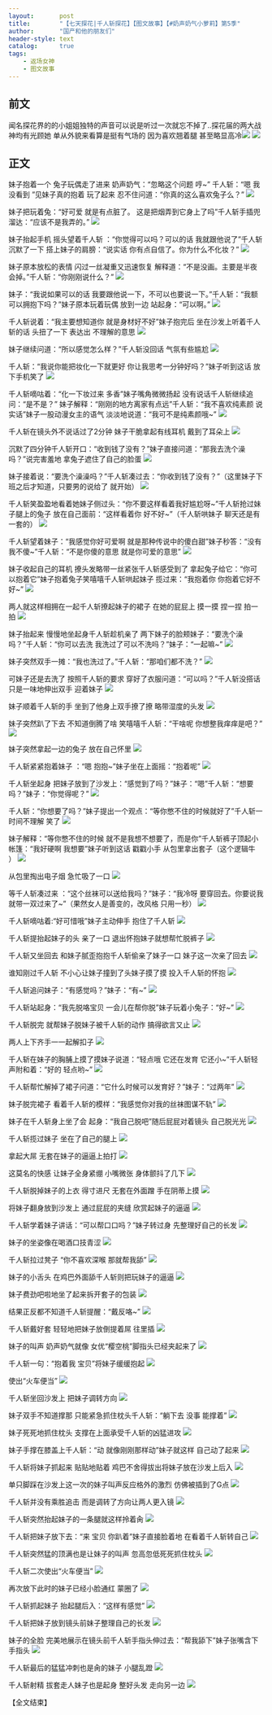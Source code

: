 ```yaml
---
layout:       post
title:        "【七天探花|千人斩探花】【图文故事】【#奶声奶气小萝莉】第5季"
author:       "国产和他的朋友们"
header-style: text
catalog:      true
tags:
    - 返场女神
    - 图文故事
---
```


## 前文

闻名探花界的的小姐姐独特的声音可以说是听过一次就忘不掉了..探花届的两大战神均有光顾她
单从外貌来看算是挺有气场的 因为喜欢翘着腿 甚至略显高冷![](https://tju.7pzzv.us/tupian/forum/202412/22/221537or8y889y89yf768x.gif)
![](https://tju.7pzzv.us/tupian/forum/202409/20/213041nnn43zc1hc4ny1he.gif)

## 正文

妹子抱着一个 兔子玩偶走了进来 奶声奶气：“忽略这个问题 哼~” 千人斩：“嗯 我没看到 ”见妹子真的抱着 玩了起来 忍不住问道：“你真的这么喜欢兔子么？”
![](https://tju.7pzzv.us/tupian/forum/202504/12/014637vrwnz3obbzoiba2b.gif)

妹子把玩着兔：“好可爱 就是有点脏了。 这是把烟弄到它身上了吗”千人斩手插兜 溜达：“应该不是我弄的。”
![](https://tju.7pzzv.us/tupian/forum/202504/12/014648n5zl5l0m2ceixmtk.gif)

妹子抬起手机 摇头望着千人斩 ：“你觉得可以吗？可以的话 我就跟他说了”千人斩沉默了一下 搭上妹子的肩膀：“说实话 你有点自信了。你为什么不化妆？”
![](https://tju.7pzzv.us/tupian/forum/202504/12/014659v3y3s737gyb53jmv.gif)

妹子原本放松的表情 闪过一丝凝重又迅速恢复 解释道：“不是没画。主要是半夜会掉。”千人斩：“你刚刚说什么？”
![](https://tju.7pzzv.us/tupian/forum/202504/12/014710hue4uial7u7hdatt.gif)

妹子：“我说如果可以的话 我要跟他说一下，不可以也要说一下。”千人斩：“我额可以拥抱下吗？”妹子原本玩着玩偶 放到一边 站起身：“可以啊。”
![](https://tju.7pzzv.us/tupian/forum/202504/12/014722dssz1qwa18qhhsac.gif)

千人斩说着：“我主要想知道你 就是身材好不好”妹子抱完后 坐在沙发上听着千人斩的话 头扭了一下 表达出 不理解的意思
![](https://tju.7pzzv.us/tupian/forum/202504/12/014731izptq4kqx7lo5lsz.gif)

妹子继续问道：“所以感觉怎么样？”千人斩没回话 气氛有些尴尬
![](https://tju.7pzzv.us/tupian/forum/202504/12/014742yd0zr6j250lrad90.gif)

千人斩：“我说你能把妆化一下就更好 你让我思考一分钟好吗？”妹子听到这话 放下手机笑了
![](https://tju.7pzzv.us/tupian/forum/202504/12/014759uvlyolupuudkopdy.gif)

千人斩嘀咕着：“化一下妆过来 多香”妹子嘴角微微扬起 没有说话千人斩继续追问：“是不是？” 妹子解释：“刚刚的地方离家有点远”千人斩：“我不喜欢纯素颜 说实话”妹子一股动漫女主的语气 淡淡地说道：“我可不是纯素颜哦~”
![](https://tju.7pzzv.us/tupian/forum/202504/12/014818tn5f3bzbv2jf6nj0.gif)

千人斩在镜头外不说话过了2分钟 妹子干脆拿起有线耳机 戴到了耳朵上
![](https://tju.7pzzv.us/tupian/forum/202504/12/014833f3v78mdajqdd873q.gif)

沉默了四分钟千人斩开口：“收到钱了没有？”妹子直接问道：“那我去洗个澡吗？”说完害羞地 拿兔子遮住了自己的脸蛋
![](https://tju.7pzzv.us/tupian/forum/202504/12/014851ebt0dtxwxr20trtt.gif)

妹子接着说：“要洗个澡澡吗？”千人斩凑过去：“你收到钱了没有？”（这里妹子下班之后才知道，只要男的说给了 就开始）
![](https://tju.7pzzv.us/tupian/forum/202504/12/014909uel7epxxexcxxpja.gif)

千人斩笑盈盈地看着她妹子侧过头：“你不要这样看着我好尴尬呀~”千人斩抢过妹子腿上的兔子 放在自己面前：“这样看着你 好不好~”（千人斩哄妹子 聊天还是有一套的）
![](https://tju.7pzzv.us/tupian/forum/202504/12/014929hhhjgkz4xgejv9v3.gif)

千人斩望着妹子：“我感觉你好可爱啊 就是那种传说中的傻白甜”妹子秒答：“没有 我不傻~”千人斩：“不是你傻的意思 就是你可爱的意思”
![](https://tju.7pzzv.us/tupian/forum/202504/12/014944a4dz57114ea91917.gif)

妹子收起自己的耳机 撩头发略带一丝紧张千人斩感受到了 拿起兔子给它：“你可以抱着它”妹子抱着兔子笑嘻嘻千人斩哄起妹子 揽过来：“我抱着你 你抱着它好不好~”
![](https://tju.7pzzv.us/tupian/forum/202504/12/014957kd3wmk8dw30xua84.gif)

两人就这样相拥在一起千人斩撩起妹子的裙子 在她的屁屁上 摸一摸 捏一捏 拍一拍
![](https://tju.7pzzv.us/tupian/forum/202504/12/015008pvznzhsons33vii6.gif)

妹子抬起来 慢慢地坐起身千人斩趁机亲了 两下妹子的脸颊妹子：“要洗个澡吗？”千人斩：“你可以去洗 我洗过了可以不洗吗？”妹子：“一起嘛~”
![](https://tju.7pzzv.us/tupian/forum/202504/12/015022oow3maobmumuzm69.gif)

妹子突然双手一摊：“我也洗过了。”千人斩：“那咱们都不洗？”
![](https://tju.7pzzv.us/tupian/forum/202504/12/015034gpprdpmh1qjznq18.gif)

可妹子还是去洗了 按照千人斩的要求 穿好了衣服问道：“可以吗？”千人斩没搭话 只是一味地伸出双手 迎着妹子
![](https://tju.7pzzv.us/tupian/forum/202504/12/015045wwnxyh4vnndp4v7i.gif)

妹子顺着千人斩的手 坐到了他身上双手撩了撩 略带湿度的头发
![](https://tju.7pzzv.us/tupian/forum/202504/12/015057z81ovqvqvy5yz4y8.gif)

妹子突然趴了下去 不知道倒腾了啥 笑嘻嘻千人斩：“干啥呢 你想整我痒痒是吧？” 
![](https://tju.7pzzv.us/tupian/forum/202504/12/015110pr4cb09bfylscs1c.gif)

妹子突然拿起一边的兔子 放在自己怀里
![](https://tju.7pzzv.us/tupian/forum/202504/12/015119psillsgn7cricy8i.gif)

千人斩紧紧抱着妹子 ：“嗯 抱抱~”妹子坐在上面摇：“抱着呢”
![](https://tju.7pzzv.us/tupian/forum/202504/12/015130zjnwto3pp8z6mhzl.gif)

千人斩坐起身 把妹子放到了沙发上：“感觉到了吗？”妹子：“嗯”千人斩：“想要吗？”妹子：“你觉得呢？”
![](https://tju.7pzzv.us/tupian/forum/202504/12/015141o3asl3jya39939pl.gif)

千人斩：“你想要了吗？”妹子提出一个观点：“等你憋不住的时候就好了”千人斩一时间不理解 笑了
![](https://tju.7pzzv.us/tupian/forum/202504/12/015153r5at367h6aha76hq.gif)

妹子解释：“等你憋不住的时候 就不是我想不想要了，而是你”千人斩裤子顶起小帐篷：“我好硬啊 我想要”妹子听到这话 戳戳小手 从包里拿出套子（这个逻辑牛 ）
![](https://tju.7pzzv.us/tupian/forum/202504/12/015205onuxrzjin99wiuku.gif)

从包里掏出电子烟 急忙吸了一口
![](https://tju.7pzzv.us/tupian/forum/202504/12/015226ubpguzneyff0yhcq.gif)

等千人斩凑过来 ：“这个丝袜可以送给我吗？”妹子：“我冷呀 要穿回去。你要说我就带一双过来了~”（果然女人是善变的，改风格 只用一秒）
![](https://tju.7pzzv.us/tupian/forum/202504/12/015238xv11kqzuzkky47k3.gif)

千人斩嘀咕着:“好可惜哦”妹子主动伸手 抱住了千人斩
![](https://tju.7pzzv.us/tupian/forum/202504/12/015250vwbfb71xfz0zwb9b.gif)

千人斩提抬起妹子的头 亲了一口 退出怀抱妹子就想帮忙脱裤子 
![](https://tju.7pzzv.us/tupian/forum/202504/12/015300xbpuszcpw656p11m.gif)

千人斩又坐回去 和妹子腻歪抱抱千人斩偷亲了妹子一口 妹子这一次亲了回去
![](https://tju.7pzzv.us/tupian/forum/202504/12/015313ffxwyliby1l5wm5s.gif)

谁知刚过千人斩 不小心让妹子撞到了头妹子摸了摸 投入千人斩的怀抱
![](https://tju.7pzzv.us/tupian/forum/202504/12/015326nh4q6sdqohjosdyd.gif)

千人斩追问妹子：“有感觉吗？”妹子：“有~”
![](https://tju.7pzzv.us/tupian/forum/202504/12/015340a2d38wqpdpp8u818.gif)

千人斩站起身：“我先脱咯宝贝 一会儿在帮你脱”妹子玩着小兔子：“好~”
![](https://tju.7pzzv.us/tupian/forum/202504/12/015355mfmbobxsmmj8lot1.gif)

千人斩脱完 就帮妹子脱妹子被千人斩的动作 搞得欲言又止
![](https://tju.7pzzv.us/tupian/forum/202504/12/015410smis11gzyk0pyo5y.gif)

两人上下齐手一一起解扣子
![](https://tju.7pzzv.us/tupian/forum/202504/12/015425klzox7q7q977nlbw.gif)

千人斩在妹子的胸脯上摸了摸妹子说道：“轻点哦 它还在发育 它还小~”千人斩轻声附和着：“好的 轻点哟~”
![](https://tju.7pzzv.us/tupian/forum/202504/12/015443srnettv9b9vzt5rv.gif)

千人斩帮忙解掉了裙子问道：“它什么时候可以发育好？”妹子：“过两年”
![](https://tju.7pzzv.us/tupian/forum/202504/12/015501rgt7jhvjxzghltlm.gif)

妹子脱完裙子 看着千人斩的模样：“我感觉你对我的丝袜图谋不轨”
![](https://tju.7pzzv.us/tupian/forum/202504/12/015517fkmleq9ez0okj969.gif)

妹子在千人斩身上坐了会 起身：“我自己脱吧”随后屁屁对着镜头 自己脱光光
![](https://tju.7pzzv.us/tupian/forum/202504/12/015536bns7hjspy6f7ns65.gif)

千人斩揽过妹子 坐在了自己的腿上 
![](https://tju.7pzzv.us/tupian/forum/202504/12/015551ridjsvj2lu9u6ldu.gif)

拿起大屌 无套在妹子的逼逼上拍打
![](https://tju.7pzzv.us/tupian/forum/202504/12/015608sbc2wqn25q2nxhbq.gif)

这莫名的快感 让妹子全身紧绷 小嘴微张 身体颤抖了几下
![](https://tju.7pzzv.us/tupian/forum/202504/12/015625s4ane3zynleufnn3.gif)

千人斩脱掉妹子的上衣 得寸进尺 无套在外面蹭 手在阴蒂上摸
![](https://tju.7pzzv.us/tupian/forum/202504/12/015638wpgedte7yr8ups5p.gif)

将妹子翻身放到沙发上 通过屁屁的夹缝 欣赏起妹子的逼逼
![](https://tju.7pzzv.us/tupian/forum/202504/12/015651rydx59h48dx4m15f.gif)

千人斩学着妹子讲话：“可以帮口口吗？”妹子转过身 先整理好自己的长发 
![](https://tju.7pzzv.us/tupian/forum/202504/12/015703e3f7fo7kzdyy087r.gif)

妹子的坐姿像在喝酒口技青涩
![](https://tju.7pzzv.us/tupian/forum/202504/12/015716ehokf8lc6bc8owh7.gif)

千人斩拉过凳子 “你不喜欢深喉 那就帮我舔”
![](https://tju.7pzzv.us/tupian/forum/202504/12/015730u61qtq6vkn161h51.gif)

妹子的小舌头 在鸡巴外面舔千人斩则把玩妹子的逼逼
![](https://tju.7pzzv.us/tupian/forum/202504/12/015745tlap2oz1wwldlpla.gif)

妹子费劲吧啦地坐了起来拆开套子的包装
![](https://tju.7pzzv.us/tupian/forum/202504/12/015758y6f1ofoo1d61afw6.gif)

结果正反都不知道千人斩提醒：“戴反咯~”
![](https://tju.7pzzv.us/tupian/forum/202504/12/015811c36iyyeav2qnaiyn.gif)

千人斩戴好套 轻轻地把妹子放倒提着屌 往里插
![](https://tju.7pzzv.us/tupian/forum/202504/12/015824hziznlk1unzeukka.gif)

妹子的叫声 奶声奶气就像 女优“樱空桃”脚指头已经夹起来了
![](https://tju.7pzzv.us/tupian/forum/202504/12/015834s113stva33ssm8sd.gif)

千人斩一句：“抱着我 宝贝”将妹子缓缓抱起
![](https://tju.7pzzv.us/tupian/forum/202504/12/015848henbe3a3zcxj00jx.gif)

使出“火车便当”
![](https://tju.7pzzv.us/tupian/forum/202504/12/015901m555a5z6121zz255.gif)

千人斩坐回沙发上 把妹子调转方向
![](https://tju.7pzzv.us/tupian/forum/202504/12/015912db4wijirbqgkjob0.gif)

妹子双手不知道撑那 只能紧急抓住枕头千人斩：“躺下去 没事 能撑着”
![](https://tju.7pzzv.us/tupian/forum/202504/12/015929jn1ot888z41in841.gif)

妹子死死地抓住枕头 支撑在上面承受千人斩的凶猛进攻 
![](https://tju.7pzzv.us/tupian/forum/202504/12/015941vq8ccpru21h8pg6q.gif)

妹子手撑在膝盖上千人斩：“动 就像刚刚那样动”妹子就这样 自己动了起来
![](https://tju.7pzzv.us/tupian/forum/202504/12/015955jo1twzlh4lyvlll7.gif)

千人斩将妹子抓起来 贴贴地贴着 鸡巴不舍得拔出将妹子放在沙发上后入
![](https://tju.7pzzv.us/tupian/forum/202504/12/020009b9iytz99ok92ayot.gif)

单只脚踩在沙发上这一次的妹子叫声反应格外的激烈 仿佛被插到了G点
![](https://tju.7pzzv.us/tupian/forum/202504/12/020020rhwz9h9m6mhgbm4h.gif)

千人斩并没有乘胜追击 而是调转了方向让两人更入镜
![](https://tju.7pzzv.us/tupian/forum/202504/12/020033wwxzwgi9xr5wpqwp.gif)

千人斩突然抬起妹子的一条腿就这样拎着肏 
![](https://tju.7pzzv.us/tupian/forum/202504/12/020045jttg4tdathhthtva.gif)

千人斩把妹子放下去：“来 宝贝 你趴着”妹子直接脸着地 在看着千人斩转自己
![](https://tju.7pzzv.us/tupian/forum/202504/12/020056ebju8ux96m9m9kbq.gif)

千人斩突然猛的顶满也是让妹子的叫声 忽高忽低死死抓住枕头
![](https://tju.7pzzv.us/tupian/forum/202504/12/020108s8kaw5ztxi9kxkkc.gif)

千人斩二次使出“火车便当”
![](https://tju.7pzzv.us/tupian/forum/202504/12/020119fug1nungnmosrii2.gif)

再次放下此时的妹子已经小脸通红 蒙圈了
![](https://tju.7pzzv.us/tupian/forum/202504/12/020133zizadlxe1pl9gaca.gif)

千人斩抓起妹子 抬起腿后入：“这样有感觉”
![](https://tju.7pzzv.us/tupian/forum/202504/12/020147q4v6e6kjff87k74i.gif)

千人斩把妹子放到镜头前妹子整理自己的长发
![](https://tju.7pzzv.us/tupian/forum/202504/12/020201zk87k7ssqrzxr8rv.gif)

妹子的全脸 完美地展示在镜头前千人斩手指头伸过去：“帮我舔下”妹子张嘴含下 手指头
![](https://tju.7pzzv.us/tupian/forum/202504/12/020218p5lpaveuk5escbpe.gif)

千人斩最后的猛猛冲刺也是肏的妹子 小腿乱蹬
![](https://tju.7pzzv.us/tupian/forum/202504/12/020231oiq4801hyc0hwdsp.gif)

千人斩射精 拔套走人妹子也是起身 整好头发 走向另一边
![](https://tju.7pzzv.us/tupian/forum/202504/12/020245ekb85jaz3ikkcqku.gif)

【全文结束】